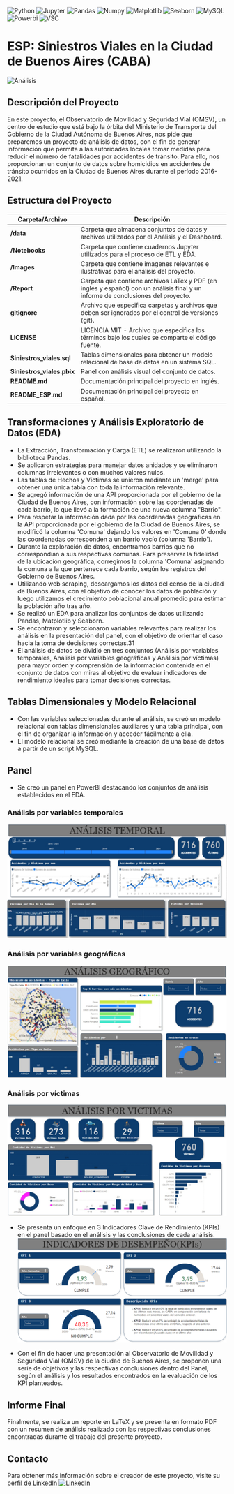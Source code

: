 ![Python](https://img.shields.io/badge/Python-333333?style=flat&logo=python)
![Jupyter](https://img.shields.io/badge/-Jupyter_Notebook-333333?style=flat&logo=jupyter)
![Pandas](https://img.shields.io/badge/-Pandas-333333?style=flat&logo=pandas)
![Numpy](https://img.shields.io/badge/-Numpy-333333?style=flat&logo=numpy)
![Matplotlib](https://img.shields.io/badge/-Matplotlib-333333?style=flat&logo=matplotlib)
![Seaborn](https://img.shields.io/badge/-Seaborn-333333?style=flat&logo=seaborn)
![MySQL](https://img.shields.io/badge/-MySQL-333333?style=flat&logo=mysql)
![Powerbi](https://img.shields.io/badge/-PowerBI-333333?style=flat&logo=powerbi)
![VSC](https://img.shields.io/badge/Visual_Studio_Code-333333?style=flat&logo=visual%20studio%20code&logoColor=white)

# ESP: Siniestros Viales en la Ciudad de Buenos Aires (CABA)

![Análisis](images/Siniestros_Viales.gif)

## Descripción del Proyecto

En este proyecto, el Observatorio de Movilidad y Seguridad Vial (OMSV), un centro de estudio que está bajo la órbita del Ministerio de Transporte del Gobierno de la Ciudad Autónoma de Buenos Aires, nos pide que preparemos un proyecto de análisis de datos, con el fin de generar información que permita a las autoridades locales tomar medidas para reducir el número de fatalidades por accidentes de tránsito. Para ello, nos proporcionan un conjunto de datos sobre homicidios en accidentes de tránsito ocurridos en la Ciudad de Buenos Aires durante el período 2016-2021.

## Estructura del Proyecto

| Carpeta/Archivo          | Descripción                                                                                 |
| ------------------------ | -------------------------------------------------------------------------------------------- |
| **/data**                | Carpeta que almacena conjuntos de datos y archivos utilizados por el Análisis y el Dashboard. |
| **/Notebooks**           | Carpeta que contiene cuadernos Jupyter utilizados para el proceso de ETL y EDA.               |
| **/Images**              | Carpeta que contiene imagenes relevantes e ilustrativas para el análisis del proyecto.         |
| **/Report**              | Carpeta que contiene archivos LaTex y PDF (en inglés y español) con un análisis final y un informe de conclusiones del proyecto.         |
| **gitignore**            | Archivo que especifica carpetas y archivos que deben ser ignorados por el control de versiones (git).   |
| **LICENSE**              | LICENCIA MIT - Archivo que especifica los términos bajo los cuales se comparte el código fuente.|
| **Siniestros_viales.sql**| Tablas dimensionales para obtener un modelo relacional de base de datos en un sistema SQL.      |
| **Siniestros_viales.pbix**| Panel con análisis visual del conjunto de datos.                                              |
| **README.md**            | Documentación principal del proyecto en inglés.                                               |
| **README_ESP.md**        | Documentación principal del proyecto en español.                                              |


## Transformaciones y Análisis Exploratorio de Datos (EDA)

- La Extracción, Transformación y Carga (ETL) se realizaron utilizando la biblioteca Pandas.
- Se aplicaron estrategias para manejar datos anidados y se eliminaron columnas irrelevantes o con muchos valores nulos.
- Las tablas de Hechos y Víctimas se unieron mediante un 'merge' para obtener una única tabla con toda la información relevante.
- Se agregó información de una API proporcionada por el gobierno de la Ciudad de Buenos Aires, con información sobre las coordenadas de cada barrio, lo que llevó a la formación de una nueva columna "Barrio".
- Para respetar la información dada por las coordenadas geográficas en la API proporcionada por el gobierno de la Ciudad de Buenos Aires, se modificó la columna 'Comuna' dejando los valores en 'Comuna 0' donde las coordenadas corresponden a un barrio vacío (columna 'Barrio').
- Durante la exploración de datos, encontramos barrios que no correspondían a sus respectivas comunas. Para preservar la fidelidad de la ubicación geográfica, corregimos la columna 'Comuna' asignando la comuna a la que pertenece cada barrio, según los registros del Gobierno de Buenos Aires.
- Utilizando web scraping, descargamos los datos del censo de la ciudad de Buenos Aires, con el objetivo de conocer los datos de población y luego utilizamos el crecimiento poblacional anual promedio para estimar la población año tras año.
- Se realizó un EDA para analizar los conjuntos de datos utilizando Pandas, Matplotlib y Seaborn.
- Se encontraron y seleccionaron variables relevantes para realizar los análisis en la presentación del panel, con el objetivo de orientar el caso hacia la toma de decisiones correctas.31
- El análisis de datos se dividió en tres conjuntos (Análisis por variables temporales, Análisis por variables geográficas y Análisis por víctimas) para mayor orden y comprensión de la información contenida en el conjunto de datos con miras al objetivo de evaluar indicadores de rendimiento ideales para tomar decisiones correctas.

## Tablas Dimensionales y Modelo Relacional

- Con las variables seleccionadas durante el análisis, se creó un modelo relacional con tablas dimensionales auxiliares y una tabla principal, con el fin de organizar la información y acceder fácilmente a ella.
- El modelo relacional se creó mediante la creación de una base de datos a partir de un script MySQL.

## Panel

- Se creó un panel en PowerBI destacando los conjuntos de análisis establecidos en el EDA.

### Análisis por variables temporales
![Tem](images/Tem_Analysis.jpg)

### Análisis por variables geográficas
![Geo](images/Geo_Analysis.jpg)

### Análisis por víctimas
![Vic](images/Vic_Analysis.jpg)

- Se presenta un enfoque en 3 Indicadores Clave de Rendimiento (KPIs) en el panel basado en el análisis y las conclusiones de cada análisis.
![Vic](images/KPI.png)

- Con el fin de hacer una presentación al Observatorio de Movilidad y Seguridad Vial (OMSV) de la ciudad de Buenos Aires, se proponen una serie de objetivos y las respectivas conclusiones dentro del Panel, según el análisis y los resultados encontrados en la evaluación de los KPI planteados.

## Informe Final

Finalmente, se realiza un reporte en LaTeX y se presenta en formato PDF con un resumen de análisis realizado con las respectivas conclusiones encontradas durante el trabajo del presente proyecto.

## Contacto

Para obtener más información sobre el creador de este proyecto, visite su [perfil de LinkedIn](https://www.linkedin.com/in/leonardo-cort%C3%A9s-zambrano-13522295/) [![LinkedIn](https://img.shields.io/badge/LinkedIn-blue?style=flat-square&logo=linkedin)](https://www.linkedin.com/in/leonardo-cort%C3%A9s-zambrano-13522295/)

